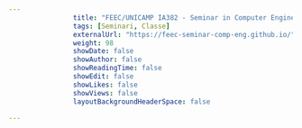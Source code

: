---
                title: "FEEC/UNICAMP IA382 - Seminar in Computer Engineering"
                tags: [Seminari, Classe]
                externalUrl: "https://feec-seminar-comp-eng.github.io/"
                weight: 98
                showDate: false
                showAuthor: false
                showReadingTime: false
                showEdit: false
                showLikes: false
                showViews: false
                layoutBackgroundHeaderSpace: false
                ---

